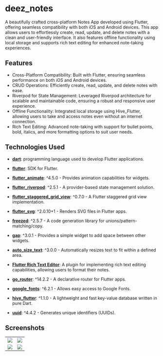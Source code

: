 # deez_notes

A beautifully crafted cross-platform Notes App developed using Flutter, offering seamless compatibility with both iOS and Android devices. This app allows users to effortlessly create, read, update, and delete notes with a clean and user-friendly interface. It also features offline functionality using local storage and supports rich text editing for enhanced note-taking experiences.



## Features

- Cross-Platform Compatibility: Built with Flutter, ensuring seamless performance on both iOS and Android devices.
- CRUD Operations: Efficiently create, read, update, and delete notes with ease.
- Riverpod for State Management: Leveraged Riverpod architecture for scalable and maintainable code, ensuring a robust and responsive user experience.
- Offline Functionality: Integrated local storage using Hive_Flutter, allowing users to take and access notes even without an internet connection.
- Rich Text Editing: Advanced note-taking with support for bullet points, bold, italics, and more formatting options to suit user needs.

## Technologies Used

- **[dart](https://dart.dev/)**: programming language used to develop Flutter applications.
- **[flutter](https://flutter.dev/)**: SDK for Flutter.
- **[flutter_animate](https://pub.dev/packages/flutter_animate)**: ^4.5.0 - Provides animation capabilities for widgets.
- **[flutter_riverpod](https://pub.dev/packages/flutter_riverpod)**: ^2.5.1 - A provider-based state management solution.
- **[flutter_staggered_grid_view](https://pub.dev/packages/flutter_staggered_grid_view)**: ^0.7.0 - A Flutter staggered grid view implementation.
- **[flutter_svg](https://pub.dev/packages/flutter_svg)**: ^2.0.10+1 - Renders SVG files in Flutter apps.
- **[freezed](https://pub.dev/packages/freezed)**: ^2.5.7 - A code generation library for unions/pattern-matching/copy.
- **[gap](https://pub.dev/packages/gap)**: ^3.0.1 - Provides a simple widget to add space between other widgets.
- **[auto_size_text](https://pub.dev/packages/auto_size_text)**: ^3.0.0 - Automatically resizes text to fit within a defined area.
- **[Flutter Rich Text Editor](https://pub.dev/packages/flutter_rich_text_editor)**: A plugin for implementing rich text editing capabilities, allowing users to format their notes.

- **[go_router](https://pub.dev/packages/go_router)**: ^14.2.2 - A declarative router for Flutter apps.
- **[google_fonts](https://pub.dev/packages/google_fonts)**: ^6.2.1 - Allows easy access to Google Fonts.
- **[hive_flutter](https://pub.dev/packages/hive_flutter)**: ^1.1.0 - A lightweight and fast key-value database written in pure Dart.
- **[uuid](https://pub.dev/packages/uuid)**: ^4.4.2 - Generates unique identifiers (UUIDs).
<!-- ## Getting Started

1. Clone the repository
2. Install dependencies:  `flutter pub get`
3. Run the app:  `flutter run` -->


## Screenshots

<table>
  <tr>
    <td>
      <img src="https://github.com/user-attachments/assets/bc4047a0-deef-4081-a631-05825f773e03" />
    </td>
    <td>
      <img src="https://github.com/user-attachments/assets/2bb4d5ab-dbe0-4873-afa4-8df09213126d" />
    </td>
  </tr>
  <tr>
    <td>
      <img src="https://github.com/user-attachments/assets/f7fe8ae3-b9df-4405-acec-c51367553ab6" />
    </td>
    <td>
      <img src="https://github.com/user-attachments/assets/74d2ed82-b1f6-40e8-bcf8-197aaa7e0268" />
    </td>
  </tr>

</table>